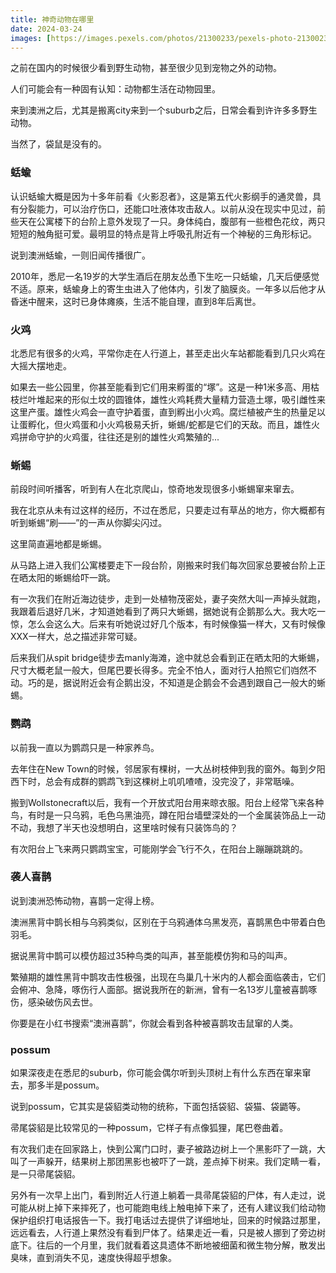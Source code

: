 ```yaml
---
title: 神奇动物在哪里
date: 2024-03-24
images: [https://images.pexels.com/photos/21300233/pexels-photo-21300233/free-photo-of-australian-slut.jpeg,]
---
```


之前在国内的时候很少看到野生动物，甚至很少见到宠物之外的动物。

人们可能会有一种固有认知：动物都生活在动物园里。

来到澳洲之后，尤其是搬离city来到一个suburb之后，日常会看到许许多多野生动物。

当然了，袋鼠是没有的。

### 蛞蝓

认识蛞蝓大概是因为十多年前看《火影忍者》，这是第五代火影纲手的通灵兽，具有分裂能力，可以治疗伤口，还能口吐液体攻击敌人。以前从没在现实中见过，前些天在公寓楼下的台阶上意外发现了一只。身体纯白，腹部有一些橙色花纹，两只短短的触角挺可爱。最明显的特点是背上呼吸孔附近有一个神秘的三角形标记。

说到澳洲蛞蝓，一则旧闻传播很广。

2010年，悉尼一名19岁的大学生酒后在朋友怂恿下生吃一只蛞蝓，几天后便感觉不适。原来，蛞蝓身上的寄生虫进入了他体内，引发了脑膜炎。一年多以后他才从昏迷中醒来，这时已身体瘫痪，生活不能自理，直到8年后离世。

### 火鸡

北悉尼有很多的火鸡，平常你走在人行道上，甚至走出火车站都能看到几只火鸡在大摇大摆地走。

如果去一些公园里，你甚至能看到它们用来孵蛋的“塚”。这是一种1米多高、用枯枝烂叶堆起来的形似土坟的圆锥体，雄性火鸡耗费大量精力营造土塚，吸引雌性来这里产蛋。雄性火鸡会一直守护着蛋，直到孵出小火鸡。腐烂植被产生的热量足以让蛋孵化，但火鸡蛋和小火鸡极易夭折，蜥蜴/蛇都是它们的天敌。而且，雄性火鸡拼命守护的火鸡蛋，往往还是别的雄性火鸡繁殖的...

### 蜥蜴

前段时间听播客，听到有人在北京爬山，惊奇地发现很多小蜥蜴窜来窜去。

我在北京从未有过这样的经历，不过在悉尼，只要走过有草丛的地方，你大概都有听到蜥蜴“刷——”的一声从你脚尖闪过。

这里简直遍地都是蜥蜴。

从马路上进入我们公寓楼要走下一段台阶，刚搬来时我们每次回家总要被台阶上正在晒太阳的蜥蜴给吓一跳。

有一次我们在附近海边徒步，走到一处植物茂密处，妻子突然大叫一声掉头就跑，我跟着后退好几米，才知道她看到了两只大蜥蜴，据她说有企鹅那么大。我大吃一惊，怎么会这么大。后来有听她说过好几个版本，有时候像猫一样大，又有时候像XXX一样大，总之描述非常可疑。

后来我们从spit bridge徒步去manly海滩，途中就总会看到正在晒太阳的大蜥蜴，尺寸大概老鼠一般大，但尾巴要长得多。完全不怕人，面对行人拍照它们岿然不动。巧的是，据说附近会有企鹅出没，不知道是企鹅会不会遇到跟自己一般大的蜥蜴。

### 鹦鹉

以前我一直以为鹦鹉只是一种家养鸟。

去年住在New Town的时候，邻居家有棵树，一大丛树枝伸到我的窗外。每到夕阳西下时，总会有成群的鹦鹉飞到这棵树上叽叽喳喳，没完没了，非常聒噪。

搬到Wollstonecraft以后，我有一个开放式阳台用来晾衣服。阳台上经常飞来各种鸟，有时是一只乌鸦，毛色乌黑油亮，蹲在阳台墙壁深处的一个金属装饰品上一动不动，我想了半天也没想明白，这里啥时候有只装饰鸟的？

有次阳台上飞来两只鹦鹉宝宝，可能刚学会飞行不久，在阳台上蹦蹦跳跳的。

### 袭人喜鹊

说到澳洲恐怖动物，喜鹊一定得上榜。

澳洲黑背中鹊长相与乌鸦类似，区别在于乌鸦通体乌黑发亮，喜鹊黑色中带着白色羽毛。

据说黑背中鹊可以模仿超过35种鸟类的叫声，甚至能模仿狗和马的叫声。

繁殖期的雄性黑背中鹊攻击性极强，出现在鸟巢几十米内的人都会面临袭击，它们会俯冲、急降，啄伤行人面部。据说我所在的新洲，曾有一名13岁儿童被喜鹊啄伤，感染破伤风去世。

你要是在小红书搜索“澳洲喜鹊”，你就会看到各种被喜鹊攻击鼠窜的人类。

### possum

如果深夜走在悉尼的suburb，你可能会偶尔听到头顶树上有什么东西在窜来窜去，那多半是possum。

说到possum，它其实是袋貂类动物的统称，下面包括袋貂、袋猫、袋鼯等。

帚尾袋貂是比较常见的一种possum，它样子有点像狐狸，尾巴卷曲着。

有次我们走在回家路上，快到公寓门口时，妻子被路边树上一个黑影吓了一跳，大叫了一声躲开，结果树上那团黑影也被吓了一跳，差点掉下树来。我们定睛一看，是一只帚尾袋貂。

另外有一次早上出门，看到附近人行道上躺着一具帚尾袋貂的尸体，有人走过，说可能从树上掉下来摔死了，也可能跑电线上触电掉下来了，还有人建议我们给动物保护组织打电话报告一下。我打电话过去提供了详细地址，回来的时候路过那里，远远看去，人行道上果然没有看到尸体了。结果走近一看，只是被人挪到了旁边树底下。往后的一个月里，我们就看着这具遗体不断地被细菌和微生物分解，散发出臭味，直到消失不见，速度快得超乎想象。


